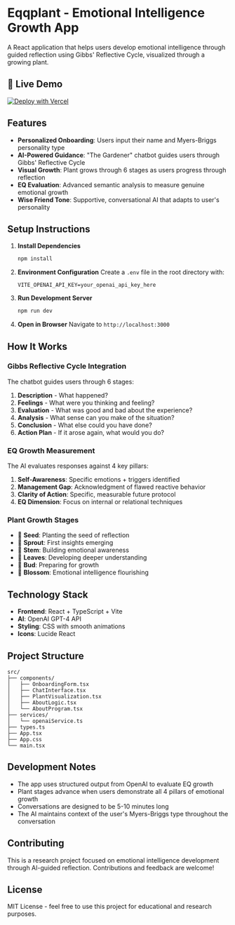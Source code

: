 # Eqqplant - Emotional Intelligence Growth App

A React application that helps users develop emotional intelligence through guided reflection using Gibbs' Reflective Cycle, visualized through a growing plant.

## 🌱 Live Demo

[![Deploy with Vercel](https://vercel.com/button)](https://vercel.com/new/clone?repository-url=https://github.com/YOUR_USERNAME/eqqplant)

## Features

- **Personalized Onboarding**: Users input their name and Myers-Briggs personality type
- **AI-Powered Guidance**: "The Gardener" chatbot guides users through Gibbs' Reflective Cycle
- **Visual Growth**: Plant grows through 6 stages as users progress through reflection
- **EQ Evaluation**: Advanced semantic analysis to measure genuine emotional growth
- **Wise Friend Tone**: Supportive, conversational AI that adapts to user's personality

## Setup Instructions

1. **Install Dependencies**
   ```bash
   npm install
   ```

2. **Environment Configuration**
   Create a `.env` file in the root directory with:
   ```
   VITE_OPENAI_API_KEY=your_openai_api_key_here
   ```

3. **Run Development Server**
   ```bash
   npm run dev
   ```

4. **Open in Browser**
   Navigate to `http://localhost:3000`

## How It Works

### Gibbs Reflective Cycle Integration
The chatbot guides users through 6 stages:
1. **Description** - What happened?
2. **Feelings** - What were you thinking and feeling?
3. **Evaluation** - What was good and bad about the experience?
4. **Analysis** - What sense can you make of the situation?
5. **Conclusion** - What else could you have done?
6. **Action Plan** - If it arose again, what would you do?

### EQ Growth Measurement
The AI evaluates responses against 4 key pillars:

1. **Self-Awareness**: Specific emotions + triggers identified
2. **Management Gap**: Acknowledgment of flawed reactive behavior
3. **Clarity of Action**: Specific, measurable future protocol
4. **EQ Dimension**: Focus on internal or relational techniques

### Plant Growth Stages
- 🌱 **Seed**: Planting the seed of reflection
- 🌿 **Sprout**: First insights emerging
- 🌾 **Stem**: Building emotional awareness
- 🌳 **Leaves**: Developing deeper understanding
- 🌺 **Bud**: Preparing for growth
- 🌸 **Blossom**: Emotional intelligence flourishing

## Technology Stack

- **Frontend**: React + TypeScript + Vite
- **AI**: OpenAI GPT-4 API
- **Styling**: CSS with smooth animations
- **Icons**: Lucide React

## Project Structure

```
src/
├── components/
│   ├── OnboardingForm.tsx
│   ├── ChatInterface.tsx
│   ├── PlantVisualization.tsx
│   ├── AboutLogic.tsx
│   └── AboutProgram.tsx
├── services/
│   └── openaiService.ts
├── types.ts
├── App.tsx
├── App.css
└── main.tsx
```

## Development Notes

- The app uses structured output from OpenAI to evaluate EQ growth
- Plant stages advance when users demonstrate all 4 pillars of emotional growth
- Conversations are designed to be 5-10 minutes long
- The AI maintains context of the user's Myers-Briggs type throughout the conversation

## Contributing

This is a research project focused on emotional intelligence development through AI-guided reflection. Contributions and feedback are welcome!

## License

MIT License - feel free to use this project for educational and research purposes.